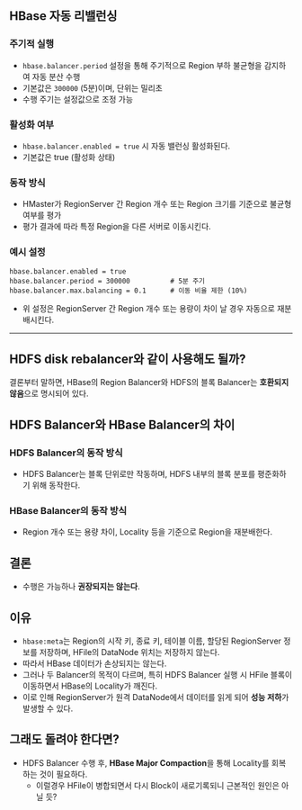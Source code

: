## HBase 자동 리밸런싱

### 주기적 실행

- `hbase.balancer.period` 설정을 통해 주기적으로 Region 부하 불균형을 감지하여 자동 분산 수행
- 기본값은 `300000` (5분)이며, 단위는 밀리초
- 수행 주기는 설정값으로 조정 가능

### 활성화 여부

- `hbase.balancer.enabled = true` 시 자동 밸런싱 활성화된다.
- 기본값은 true (활성화 상태)

### 동작 방식

- HMaster가 RegionServer 간 Region 개수 또는 Region 크기를 기준으로 불균형 여부를 평가
- 평가 결과에 따라 특정 Region을 다른 서버로 이동시킨다.

### 예시 설정

```properties
hbase.balancer.enabled = true
hbase.balancer.period = 300000          # 5분 주기
hbase.balancer.max.balancing = 0.1      # 이동 비율 제한 (10%)
```

- 위 설정은 RegionServer 간 Region 개수 또는 용량이 차이 날 경우 자동으로 재분배시킨다.

---

## HDFS disk rebalancer와 같이 사용해도 될까?

결론부터 말하면, HBase의 Region Balancer와 HDFS의 블록 Balancer는 **호환되지 않음**으로 명시되어 있다.

## HDFS Balancer와 HBase Balancer의 차이

### HDFS Balancer의 동작 방식
- HDFS Balancer는 블록 단위로만 작동하며, HDFS 내부의 블록 분포를 평준화하기 위해 동작한다.

### HBase Balancer의 동작 방식
- Region 개수 또는 용량 차이, Locality 등을 기준으로 Region을 재분배한다.

## 결론
- 수행은 가능하나 **권장되지는 않는다**.

## 이유
- `hbase:meta`는 Region의 시작 키, 종료 키, 테이블 이름, 할당된 RegionServer 정보를 저장하며, HFile의 DataNode 위치는 저장하지 않는다.
- 따라서 HBase 데이터가 손상되지는 않는다.
- 그러나 두 Balancer의 목적이 다르며, 특히 HDFS Balancer 실행 시 HFile 블록이 이동하면서 HBase의 Locality가 깨진다.
- 이로 인해 RegionServer가 원격 DataNode에서 데이터를 읽게 되어 **성능 저하**가 발생할 수 있다.

## 그래도 돌려야 한다면?
- HDFS Balancer 수행 후, **HBase Major Compaction**을 통해 Locality를 회복하는 것이 필요하다.
  - 이럴경우 HFile이 병합되면서 다시 Block이 새로기록되니 근본적인 원인은 아닐 듯?
